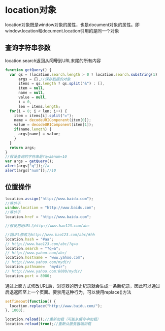# location对象

location对象既是window对象的属性，也是document对象的属性。即window.location和document.location引用的是同一个对象



## 查询字符串参数

location.search返回从**问号**到URL末尾的所有内容

```javascript
function getQuery() {
  var qs = (location.search.length > 0 ? location.search.substring(1) : ""),//取得字符串并去掉开头的问号
      args = {},//保存数据的对象
      items = qs.length ? qs.split("&") : [],
      item = null,
      name = null,
      value = null,
      i = 0,
      len = items.length;
  for(i = 0; i < len; i++) {
    item = items[i].split("=");
    name = decodeURIComponent(item[0]);
    value = decodeURIComponent(item[1]);
    if(name.length) {
      args[name] = value;
    }
  }
  return args;
}
//假设查询的字符串是?q=a&num=10
var args = getQuery();
alert(args["q"]);//a
alert(args["num"]);//10
```



## 位置操作

```javascript
location.assign("http://www.baidu.com");
//等价于
window.location = "http://www.baidu.com";
//等价于
location.href = "http://www.baidu.com";
```

```javascript
//假设初始URL为http://www.hao123.com/abc

//将URL修改为http://www.hao123.com/abc/#hh
location.hash = "#aa";
// http://www.hao123.com/abc/?q=a
location.search = "?q=a";
// http://www.yahoo.com/abc/
location.hostname = "www.yahoo.com";
// http://www.yahoo.com/mydir/
location.pathname=  "mydir";
// http://www.yahoo.com:8080/mydir/
location.port = 8080;
```

通过上面方式修改URL后，浏览器的历史纪录就会生成一条新纪录，因此可以通过后退返回至上一个页面。要禁用这种行为，可以使用replace()方法

```javascript
setTimeout(function() {
  location.replace("http://www.baidu.com/");
}, 1000);
```

```javascript
location.reload();//重新加载（可能从缓存中加载）
location.reload(true);//重新从服务器端加载
```

